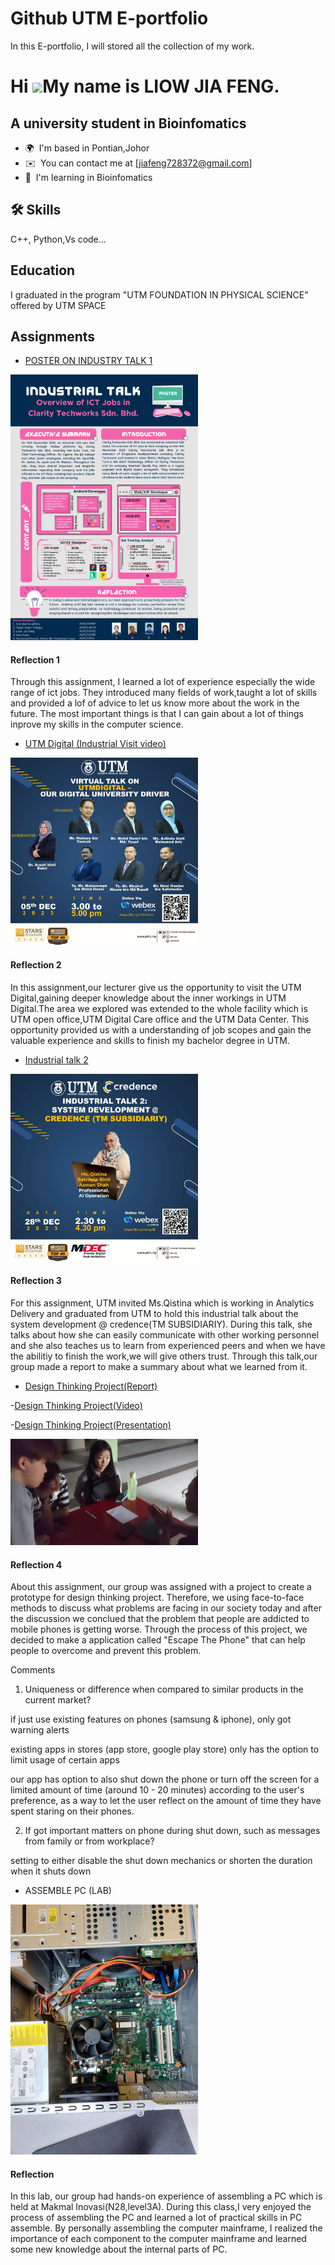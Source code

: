 # Github UTM E-portfolio

In this E-portfolio, I will stored all the collection of my work.

Hi ![](https://user-images.githubusercontent.com/18350557/176309783-0785949b-9127-417c-8b55-ab5a4333674e.gif)My name is LIOW JIA FENG.
======================================================================================================================================

A university student in Bioinfomatics
-------------------------------------


* 🌍  I'm based in Pontian,Johor
* ✉️  You can contact me at [jiafeng728372@gmail.com]
* 🧠  I'm learning in Bioinfomatics


## 🛠 Skills
C++, Python,Vs code...


## Education
I graduated in the program "UTM FOUNDATION IN PHYSICAL SCIENCE" offered by UTM SPACE

## Assignments
- [POSTER ON INDUSTRY TALK 1](https://github.com/Jiafeng7/Utm-e-portfolio/blob/main/image/Poster%20Group%207%20Assignment%201%20v.jpg)

<img src="./image/Poster Group 7 Assignment 1 v.jpg" alt="Image Alt Text" width="300"/>

#### Reflection 1

Through this assignment, I learned a lot of experience especially the wide range of ict jobs. They introduced many fields of work,taught a lot of skills and provided a lof of advice to let us know more about the work in the future. The most important things is that I can gain about a lot of things inprove my skills in the computer science.

- [UTM Digital (Industrial Visit video) ](https://drive.google.com/file/d/1b1AOXlodejqZw1LEypilv7YbPJhb82tX/view)

<img src="./image/utmdigitalvirtualtalk.jpg" alt="Image Alt Text" width="300"/>

#### Reflection 2
In this assignment,our lecturer give us the opportunity to visit the UTM Digital,gaining deeper knowledge about the inner workings in UTM Digital.The area we explored was extended to the whole facility which is UTM open office,UTM Digital Care office and the UTM Data Center. This opportunity provided us with a understanding of job scopes and gain the valuable experience and skills to finish my bachelor degree in UTM. 

- [Industrial talk 2](https://github.com/Jiafeng7/Utm-e-portfolio/blob/main/pdf/GROUP%207%20REPORT%20ON%20INDUSTRY%202.pdf)

<img src="./image/postertalk2.jpg" alt="Image Alt Text" width="300"/>

#### Reflection 3
For this assignment, UTM invited Ms.Qistina which is working in Analytics Delivery and graduated from UTM to hold this industrial talk about the system development @ credence(TM SUBSIDIARIY). During this talk, she talks about how she can easily communicate with other working personnel and she also teaches us to learn from experienced peers and when we have the abilitiy to finish the work,we will give others trust. Through this talk,our group made a report to make a summary about what we learned from it.


- [Design Thinking Project(Report)](https://github.com/Jiafeng7/Utm-e-portfolio/blob/main/pdf/SECP1513%20Report-1.pdf)

-[Design Thinking Project(Video)](https://www.youtube.com/watch?v=N6It7ssxl84)

-[Design Thinking Project(Presentation)](https://github.com/Jiafeng7/Utm-e-portfolio/blob/main/pdf/Design%20Thinking%20.pptx)

<img src="./image/discussion.jpg" alt="Image Alt Text" width="300"/>

#### Reflection 4

About this assignment, our group was assigned with a project to create a prototype for design thinking project. Therefore, we using face-to-face methods to discuss what problems are facing in our society today and after the discussion we conclued that the problem that people are addicted to mobile phones is getting worse. Through the process of this project, we decided to make a application called "Escape The Phone" that can help people to overcome and prevent this problem.

Comments

1. Uniqueness or difference when compared to similar products in the current market?

  if just use existing features on phones (samsung & iphone), only got warning alerts

  existing apps in stores (app store, google play store) only has the option to limit usage of 
  certain apps

  our app has option to also shut down the phone or turn off the screen for a limited amount of 
  time (around 10 - 20 minutes) according to the user's preference, as a way to let the user 
  reflect on the amount of time they have spent staring on their phones.


2. If got important matters on phone during shut down, such as messages from family or from workplace?

  setting to either disable the shut down mechanics or shorten the duration when it shuts down



- ASSEMBLE PC (LAB)
<img src="./image/PCAssemble (1).jpg" alt="Image Alt Text" width="300"/>

#### Reflection
In this lab, our group had hands-on experience of assembling a PC which is held at Makmal Inovasi(N28,level3A). During this class,I very enjoyed the process of assembling the PC and learned a lot of practical skills in PC assemble. By personally assembling the computer mainframe, I realized the importance of each component to the computer mainframe and learned some new knowledge about the internal parts of PC.
